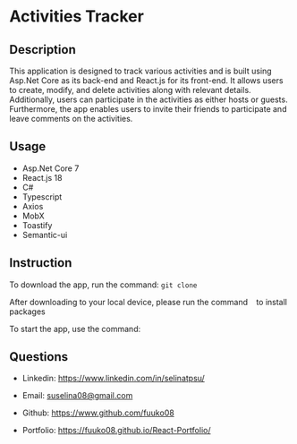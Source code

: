 # Activities Tracker

## Description

This application is designed to track various activities and is built using Asp.Net Core as its back-end and React.js for its front-end. 
It allows users to create, modify, and delete activities along with relevant details. Additionally, users can participate in the activities as either hosts or guests. Furthermore, the app enables users to invite their friends to participate and leave comments on the activities.

## Usage

* Asp.Net Core 7
* React.js 18
* C#
* Typescript
* Axios
* MobX
* Toastify
* Semantic-ui

## Instruction

To download the app, run the command: ```git clone ```

After downloading to your local device, please run the command ``` ``` to install packages

To start the app, use the command: ``` ```

## Questions

* Linkedin: https://www.linkedin.com/in/selinatpsu/

* Email: suselina08@gmail.com

* Github: https://www.github.com/fuuko08

* Portfolio: https://fuuko08.github.io/React-Portfolio/
